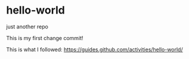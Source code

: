 # hello-world
just another repo

This is my first change commit!

This is what I followed: https://guides.github.com/activities/hello-world/
